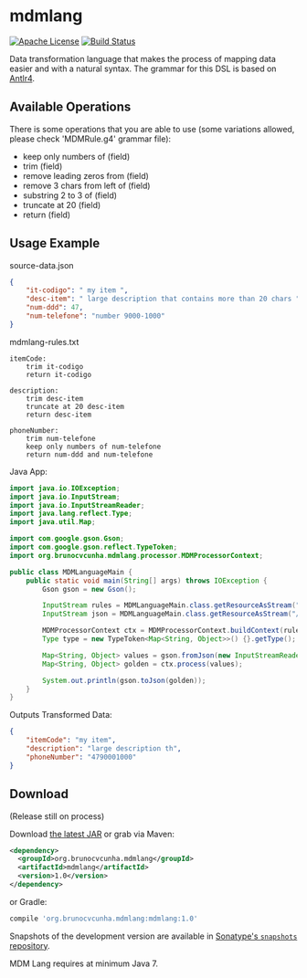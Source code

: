 mdmlang
========

[![Apache License](http://img.shields.io/badge/license-ASL-blue.svg)](https://github.com/brunocvcunha/mdmlang/blob/master/LICENSE)
[![Build Status](https://travis-ci.org/brunocvcunha/mdmlang.svg)](https://travis-ci.org/brunocvcunha/mdmlang)

Data transformation language that makes the process of mapping data easier and with a natural syntax.
The grammar for this DSL is based on [Antlr4](http://www.antlr.org/).

Available Operations
--------
There is some operations that you are able to use (some variations allowed, please check 'MDMRule.g4' grammar file):

- keep only numbers of (field)
- trim (field)
- remove leading zeros from (field)
- remove 3 chars from left of (field)
- substring 2 to 3 of (field)
- truncate at 20 (field)
- return (field)


Usage Example
--------

source-data.json
```json
{
    "it-codigo": " my item ",
    "desc-item": " large description that contains more than 20 chars ",
    "num-ddd": 47,
    "num-telefone": "number 9000-1000"
}
```

mdmlang-rules.txt
```text
itemCode:
    trim it-codigo
    return it-codigo

description:
    trim desc-item
    truncate at 20 desc-item
    return desc-item
    
phoneNumber:
    trim num-telefone
    keep only numbers of num-telefone
    return num-ddd and num-telefone
```

Java App:
```java
import java.io.IOException;
import java.io.InputStream;
import java.io.InputStreamReader;
import java.lang.reflect.Type;
import java.util.Map;

import com.google.gson.Gson;
import com.google.gson.reflect.TypeToken;
import org.brunocvcunha.mdmlang.processor.MDMProcessorContext;

public class MDMLanguageMain {
    public static void main(String[] args) throws IOException {
        Gson gson = new Gson();

        InputStream rules = MDMLanguageMain.class.getResourceAsStream("/mdmlang-rules.txt");
        InputStream json = MDMLanguageMain.class.getResourceAsStream("/source-data.json");

        MDMProcessorContext ctx = MDMProcessorContext.buildContext(rules);
        Type type = new TypeToken<Map<String, Object>>() {}.getType();

        Map<String, Object> values = gson.fromJson(new InputStreamReader(json), type);
        Map<String, Object> golden = ctx.process(values);

        System.out.println(gson.toJson(golden));
    }
}
```


Outputs Transformed Data:
```json
{
    "itemCode": "my item",
    "description": "large description th",
    "phoneNumber": "4790001000"
}
```



Download 
--------
(Release still on process)

Download [the latest JAR][1] or grab via Maven:
```xml
<dependency>
  <groupId>org.brunocvcunha.mdmlang</groupId>
  <artifactId>mdmlang</artifactId>
  <version>1.0</version>
</dependency>
```
or Gradle:
```groovy
compile 'org.brunocvcunha.mdmlang:mdmlang:1.0'
```

Snapshots of the development version are available in [Sonatype's `snapshots` repository][snap].

MDM Lang requires at minimum Java 7.


 [1]: https://search.maven.org/remote_content?g=org.brunocvcunha.mdmlang&a=mdmlang&v=LATEST
 [snap]: https://oss.sonatype.org/content/repositories/snapshots/
